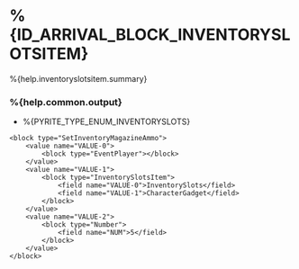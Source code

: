 # %{ID_ARRIVAL_BLOCK_INVENTORYSLOTSITEM}

%{help.inventoryslotsitem.summary}

### %{help.common.output}

-   %{PYRITE_TYPE_ENUM_INVENTORYSLOTS}

```
<block type="SetInventoryMagazineAmmo">
    <value name="VALUE-0">
        <block type="EventPlayer"></block>
    </value>
    <value name="VALUE-1">
        <block type="InventorySlotsItem">
            <field name="VALUE-0">InventorySlots</field>
            <field name="VALUE-1">CharacterGadget</field>
        </block>
    </value>
    <value name="VALUE-2">
        <block type="Number">
            <field name="NUM">5</field>
        </block>
    </value>
</block>
```
